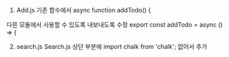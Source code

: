 1. Add.js
기존 함수에서
async function addTodo() {

다른 모듈에서 사용할 수 있도록 내보내도록 수정
export const addTodo = async () => {


2. search.js
Search.js 상단 부분에 import chalk from 'chalk'; 없어서 추가